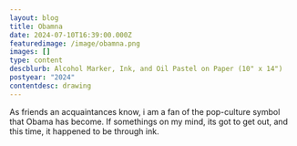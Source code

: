 ```yaml
---
layout: blog
title: Obamna
date: 2024-07-10T16:39:00.000Z
featuredimage: /image/obamna.png
images: []
type: content
descblurb: Alcohol Marker, Ink, and Oil Pastel on Paper (10" x 14")
postyear: "2024"
contentdesc: drawing
---
```

As friends an acquaintances know, i am a fan of the pop-culture symbol that Obama has become. If somethings on my mind, its got to get out, and this time, it happened to be through ink. 
